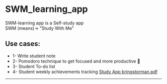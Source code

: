 # SWM_learning_app
SWM-learning app is a Self-study app
<br>
SWM (means)→ "Study With Me"
<br>
## Use cases:
* 1- Write student note
* 2- Pomodoro technique to get focused and more productive 💪 
* 3- Student To-do list
* 4- Student weekly achievements tracking
[Study App bringstorman.pdf](https://github.com/WAHID-QANDIL/SWM_learning_app/files/15133066/Study.App.bringstorman.pdf)
<hr>
